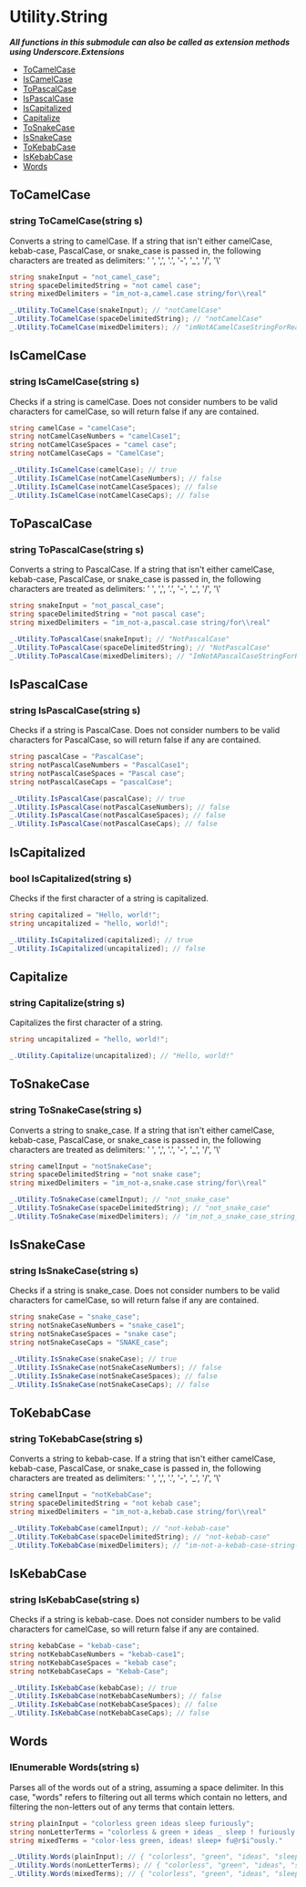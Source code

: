 # Utility.String

***All functions in this submodule can also be called as extension methods using Underscore.Extensions***

- [ToCamelCase](#tocamelcase)
- [IsCamelCase](#iscamelcase)
- [ToPascalCase](#topascalcase)
- [IsPascalCase](#ispascalcase)
- [IsCapitalized](#iscapitalized)
- [Capitalize](#capitalize)
- [ToSnakeCase](#tosnakecase)
- [IsSnakeCase](#issnakecase)
- [ToKebabCase](#tokebabcase)
- [IsKebabCase](#iskebabcase)
- [Words](#words)

## ToCamelCase

### string ToCamelCase(string s)
Converts a string to camelCase. If a string that isn't either camelCase, kebab-case, PascalCase, or snake_case is passed in, the following characters are treated as delimiters: ' ', ',', '.', '-', '\_', '/', '\\'
```csharp
string snakeInput = "not_camel_case";
string spaceDelimitedString = "not camel case";
string mixedDelimiters = "im_not-a,camel.case string/for\\real"

_.Utility.ToCamelCase(snakeInput); // "notCamelCase"
_.Utility.ToCamelCase(spaceDelimitedString); // "notCamelCase"
_.Utility.ToCamelCase(mixedDelimiters); // "imNotACamelCaseStringForReal"
```

## IsCamelCase

### string IsCamelCase(string s)
Checks if a string is camelCase. Does not consider numbers to be valid characters for camelCase, so will return false if any are contained.
```csharp
string camelCase = "camelCase";
string notCamelCaseNumbers = "camelCase1";
string notCamelCaseSpaces = "camel case";
string notCamelCaseCaps = "CamelCase";

_.Utility.IsCamelCase(camelCase); // true
_.Utility.IsCamelCase(notCamelCaseNumbers); // false
_.Utility.IsCamelCase(notCamelCaseSpaces); // false
_.Utility.IsCamelCase(notCamelCaseCaps); // false
```

## ToPascalCase

### string ToPascalCase(string s)
Converts a string to PascalCase. If a string that isn't either camelCase, kebab-case, PascalCase, or snake_case is passed in, the following characters are treated as delimiters: ' ', ',', '.', '-', '\_', '/', '\\'
```csharp
string snakeInput = "not_pascal_case";
string spaceDelimitedString = "not pascal case";
string mixedDelimiters = "im_not-a,pascal.case string/for\\real"

_.Utility.ToPascalCase(snakeInput); // "NotPascalCase"
_.Utility.ToPascalCase(spaceDelimitedString); // "NotPascalCase"
_.Utility.ToPascalCase(mixedDelimiters); // "ImNotAPascalCaseStringForReal"
```

## IsPascalCase

### string IsPascalCase(string s)
Checks if a string is PascalCase. Does not consider numbers to be valid characters for PascalCase, so will return false if any are contained.
```csharp
string pascalCase = "PascalCase";
string notPascalCaseNumbers = "PascalCase1";
string notPascalCaseSpaces = "Pascal case";
string notPascalCaseCaps = "pascalCase";

_.Utility.IsPascalCase(pascalCase); // true
_.Utility.IsPascalCase(notPascalCaseNumbers); // false
_.Utility.IsPascalCase(notPascalCaseSpaces); // false
_.Utility.IsPascalCase(notPascalCaseCaps); // false
```

## IsCapitalized

### bool IsCapitalized(string s)
Checks if the first character of a string is capitalized.
```csharp
string capitalized = "Hello, world!";
string uncapitalized = "hello, world!";

_.Utility.IsCapitalized(capitalized); // true
_.Utility.IsCapitalized(uncapitalized); // false
```

## Capitalize

### string Capitalize(string s)
Capitalizes the first character of a string.
```csharp
string uncapitalized = "hello, world!";

_.Utility.Capitalize(uncapitalized); // "Hello, world!"
```

## ToSnakeCase

### string ToSnakeCase(string s)
Converts a string to snake_case. If a string that isn't either camelCase, kebab-case, PascalCase, or snake_case is passed in, the following characters are treated as delimiters: ' ', ',', '.', '-', '\_', '/', '\\'
```csharp
string camelInput = "notSnakeCase";
string spaceDelimitedString = "not snake case";
string mixedDelimiters = "im_not-a,snake.case string/for\\real"

_.Utility.ToSnakeCase(camelInput); // "not_snake_case"
_.Utility.ToSnakeCase(spaceDelimitedString); // "not_snake_case"
_.Utility.ToSnakeCase(mixedDelimiters); // "im_not_a_snake_case_string_for_real"
```

## IsSnakeCase

### string IsSnakeCase(string s)
Checks if a string is snake_case. Does not consider numbers to be valid characters for camelCase, so will return false if any are contained.
```csharp
string snakeCase = "snake_case";
string notSnakeCaseNumbers = "snake_case1";
string notSnakeCaseSpaces = "snake case";
string notSnakeCaseCaps = "SNAKE_case";

_.Utility.IsSnakeCase(snakeCase); // true
_.Utility.IsSnakeCase(notSnakeCaseNumbers); // false
_.Utility.IsSnakeCase(notSnakeCaseSpaces); // false
_.Utility.IsSnakeCase(notSnakeCaseCaps); // false
```

## ToKebabCase

### string ToKebabCase(string s)
Converts a string to kebab-case. If a string that isn't either camelCase, kebab-case, PascalCase, or snake_case is passed in, the following characters are treated as delimiters: ' ', ',', '.', '-', '\_', '/', '\\'
```csharp
string camelInput = "notKebabCase";
string spaceDelimitedString = "not kebab case";
string mixedDelimiters = "im_not-a,kebab.case string/for\\real"

_.Utility.ToKebabCase(camelInput); // "not-kebab-case"
_.Utility.ToKebabCase(spaceDelimitedString); // "not-kebab-case"
_.Utility.ToKebabCase(mixedDelimiters); // "im-not-a-kebab-case-string-for-real"
```

## IsKebabCase

### string IsKebabCase(string s)
Checks if a string is kebab-case. Does not consider numbers to be valid characters for camelCase, so will return false if any are contained.
```csharp
string kebabCase = "kebab-case";
string notKebabCaseNumbers = "kebab-case1";
string notKebabCaseSpaces = "kebab case";
string notKebabCaseCaps = "Kebab-Case";

_.Utility.IsKebabCase(kebabCase); // true
_.Utility.IsKebabCase(notKebabCaseNumbers); // false
_.Utility.IsKebabCase(notKebabCaseSpaces); // false
_.Utility.IsKebabCase(notKebabCaseCaps); // false
```

## Words

### IEnumerable<string> Words(string s)
Parses all of the words out of a string, assuming a space delimiter. In this case, "words" refers to filtering out all terms which contain no letters, and filtering the non-letters out of any terms that contain letters.
```csharp
string plainInput = "colorless green ideas sleep furiously";
string nonLetterTerms = "colorless & green + ideas _ sleep ! furiously ."
string mixedTerms = "color-less green, ideas! sleep+ fu@r$i^ously."

_.Utility.Words(plainInput); // { "colorless", "green", "ideas", "sleep", "furiously" }
_.Utility.Words(nonLetterTerms); // { "colorless", "green", "ideas", "sleep", "furiously" }
_.Utility.Words(mixedTerms); // { "colorless", "green", "ideas", "sleep", "furiously" }
```
